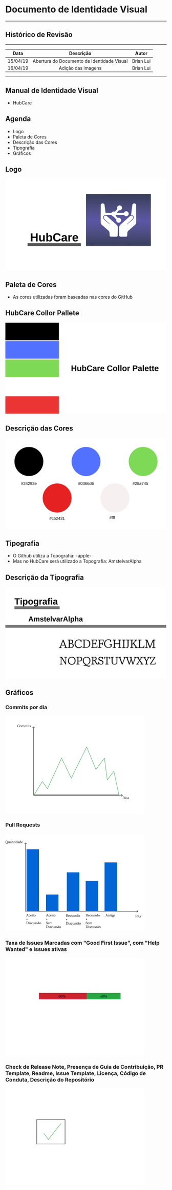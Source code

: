 # Documento de Identidade Visual
***

## Histórico de Revisão
***

| Data | Descrição | Autor |
|:----:|:---------:|:-----:|
| 15/04/19 | Abertura do Documento de Identidade Visual | Brian Lui |
| 16/04/19 | Adição das imagens | Brian Lui |

***

## Manual de Identidade Visual
* HubCare

## Agenda
* Logo
* Paleta de Cores
* Descrição das Cores
* Tipografia
* Gráficos

## Logo
![logo](Logo_HubCare.png)

## Paleta de Cores
* As cores utilizadas foram baseadas nas cores do GitHub

## HubCare Collor Pallete
![Mostruário das Cores](paleta_de_cores.png)

## Descrição das Cores
![Descrição das Cores](descricao_das_cores.png)

## Tipografia
* O Github utiliza a Topografia: -apple-
* Mas no HubCare será utilizado a Topografia: AmstelvarAlpha

## Descrição da Tipografia
![Abhaya](tipografia.png)

## Gráficos

### Commits por dia
![Abhaya](commits.png)

### Pull Requests 
![Abhaya](prs.png)

### Taxa de Issues Marcadas com "Good First Issue", com "Help Wanted" e Issues ativas
![Abhaya](porcentagem.png)

### Check de Release Note, Presença de Guia de Contribuição, PR Template, Readme, Issue Template, Licença, Código de Conduta, Descrição do Repositório
![Abhaya](check.png)
